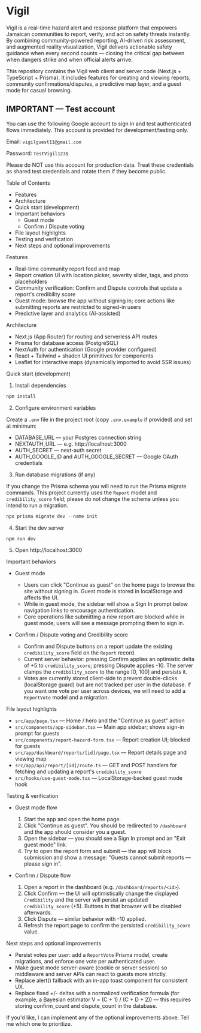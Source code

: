 # Vigil

Vigil is a real-time hazard alert and response platform that empowers Jamaican communities to report, verify, and act on safety threats instantly. By combining community-powered reporting, AI-driven risk assessment, and augmented reality visualization, Vigil delivers actionable safety guidance when every second counts — closing the critical gap between when dangers strike and when official alerts arrive.

This repository contains the Vigil web client and server code (Next.js + TypeScript + Prisma). It includes features for creating and viewing reports, community confirmations/disputes, a predictive map layer, and a guest mode for casual browsing.

IMPORTANT — Test account
------------------------
You can use the following Google account to sign in and test authenticated flows immediately. This account is provided for development/testing only.

Email: `vigilguest11@gmail.com`

Password: `TestVigil123$`

Please do NOT use this account for production data. Treat these credentials as shared test credentials and rotate them if they become public.


Table of Contents
 - Features
 - Architecture
 - Quick start (development)
 - Important behaviors
   - Guest mode
   - Confirm / Dispute voting
 - File layout highlights
 - Testing and verification
 - Next steps and optional improvements


Features
 - Real-time community report feed and map
 - Report creation UI with location picker, severity slider, tags, and photo placeholders
 - Community verification: Confirm and Dispute controls that update a report's credibility score
 - Guest mode: browse the app without signing in; core actions like submitting reports are restricted to signed-in users
 - Predictive layer and analytics (AI-assisted)


Architecture
 - Next.js (App Router) for routing and serverless API routes
 - Prisma for database access (PostgreSQL)
 - NextAuth for authentication (Google provider configured)
 - React + Tailwind + shadcn UI primitives for components
 - Leaflet for interactive maps (dynamically imported to avoid SSR issues)


Quick start (development)

1. Install dependencies

```powershell
npm install
```

2. Configure environment variables

Create a `.env` file in the project root (copy `.env.example` if provided) and set at minimum:

- DATABASE_URL — your Postgres connection string
- NEXTAUTH_URL — e.g. http://localhost:3000
- AUTH_SECRET — next-auth secret
- AUTH_GOOGLE_ID and AUTH_GOOGLE_SECRET — Google OAuth credentials

3. Run database migrations (if any)

If you change the Prisma schema you will need to run the Prisma migrate commands. This project currently uses the `Report` model and `credibility_score` field; please do not change the schema unless you intend to run a migration.

```powershell
npx prisma migrate dev --name init
```

4. Start the dev server

```powershell
npm run dev
```

5. Open http://localhost:3000


Important behaviors

- Guest mode
  - Users can click "Continue as guest" on the home page to browse the site without signing in. Guest mode is stored in localStorage and affects the UI.
  - While in guest mode, the sidebar will show a Sign In prompt below navigation links to encourage authentication.
  - Core operations like submitting a new report are blocked while in guest mode; users will see a message prompting them to sign in.

- Confirm / Dispute voting and Credibility score
  - Confirm and Dispute buttons on a report update the existing `credibility_score` field on the `Report` record.
  - Current server behavior: pressing Confirm applies an optimistic delta of +5 to `credibility_score`; pressing Dispute applies -10. The server clamps the `credibility_score` to the range [0, 100] and persists it.
  - Votes are currently stored client-side to prevent double-clicks (localStorage guard) but are not tracked per user in the database. If you want one vote per user across devices, we will need to add a `ReportVote` model and a migration.


File layout highlights
 - `src/app/page.tsx` — Home / hero and the "Continue as guest" action
 - `src/components/app-sidebar.tsx` — Main app sidebar; shows sign-in prompt for guests
 - `src/components/report-hazard-form.tsx` — Report creation UI; blocked for guests
 - `src/app/dashboard/reports/[id]/page.tsx` — Report details page and viewing map
 - `src/app/api/report/[id]/route.ts` — GET and POST handlers for fetching and updating a report's `credibility_score`
 - `src/hooks/use-guest-mode.tsx` — LocalStorage-backed guest mode hook


Testing & verification
 - Guest mode flow
   1. Start the app and open the home page.
   2. Click "Continue as guest". You should be redirected to `/dashboard` and the app should consider you a guest.
   3. Open the sidebar — you should see a Sign In prompt and an "Exit guest mode" link.
   4. Try to open the report form and submit — the app will block submission and show a message: "Guests cannot submit reports — please sign in".

 - Confirm / Dispute flow
   1. Open a report in the dashboard (e.g. `/dashboard/reports/<id>`).
   2. Click Confirm — the UI will optimistically change the displayed `Credibility` and the server will persist an updated `credibility_score` (+5). Buttons in that browser will be disabled afterwards.
   3. Click Dispute — similar behavior with -10 applied.
   4. Refresh the report page to confirm the persisted `credibility_score` value.


Next steps and optional improvements
 - Persist votes per user: add a `ReportVote` Prisma model, create migrations, and enforce one vote per authenticated user.
 - Make guest mode server-aware (cookie or server session) so middleware and server APIs can react to guests more strictly.
 - Replace alert() fallback with an in-app toast component for consistent UX.
 - Replace fixed +/- deltas with a normalized verification formula (for example, a Bayesian estimator V = (C + 1) / (C + D + 2)) — this requires storing confirm_count and dispute_count in the database.

If you'd like, I can implement any of the optional improvements above. Tell me which one to prioritize.
